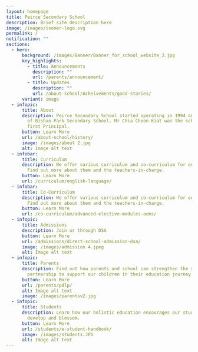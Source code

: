 ```yaml
---
layout: homepage
title: Peirce Secondary School
description: Brief site description here
image: /images/isomer-logo.svg
permalink: /
notification: ""
sections:
  - hero:
      background: /images/Banner/Banner_for_school_website_2.jpg
      key_highlights:
        - title: Announcements
          description: ""
          url: /parents/announcement/
        - title: Updates
          description: ""
          url: /about-school/Acheivements/good-stories/
      variant: image
  - infopic:
      title: About
      description: Peirce Secondary School started operating in 1994 on the premises
        of Bishan Park Secondary School. Mr Chia Choon Kiat was the school's
        first Principal.
      button: Learn More
      url: /about-school/history/
      image: /images/about 2.jpg
      alt: Image alt text
  - infobar:
      title: Curriculum
      description: We offer various curriculum and co-curriculum for our students.
        Find out more about them and the teachers-in-charge.
      button: Learn More
      url: /curriculum/english-language/
  - infobar:
      title: Co-Curriculum
      description: We offer various curriculum and co-curriculum for our students.
        Find out more about them and the teachers-in-charge.
      button: Learn More
      url: /co-curriculum/advanced-elective-modules-aems/
  - infopic:
      title: Admissions
      description: Join us through DSA
      button: Learn More
      url: /admissions/direct-school-admission-dsa/
      image: /images/admission 4.jpeg
      alt: Image alt text
  - infopic:
      title: Parents
      description: Find out how parents and school can strengthen the school-home
        partnership to support our children in their education journey here.
      button: Learn More
      url: /parents/pdlp/
      alt: Image alt text
      image: /images/parentsv2.jpg
  - infopic:
      title: Students
      description: Learn how our holistic education encourages our students to learn,
        develop and blossom.
      button: Learn More
      url: /students/e-student-handbook/
      image: /images/students.JPG
      alt: Image alt text
---
```

